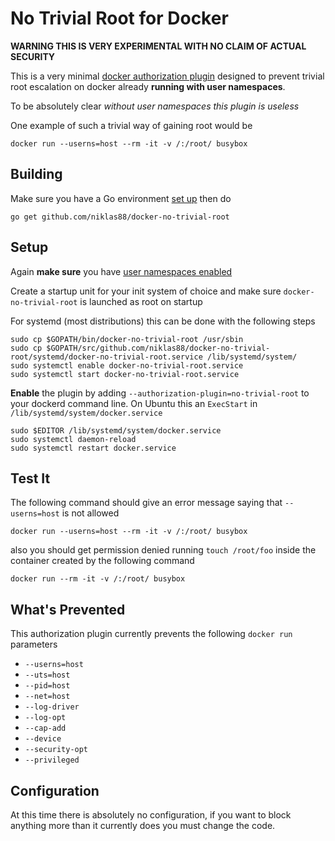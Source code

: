 No Trivial Root for Docker
==========================

**WARNING THIS IS VERY EXPERIMENTAL WITH NO CLAIM OF ACTUAL SECURITY**

This is a very minimal [docker authorization plugin](https://docs.docker.com/engine/extend/plugins_authorization/) 
designed to prevent trivial root escalation on docker already **running with user namespaces**.

To be absolutely clear *without user namespaces this plugin is useless*

One example of such a trivial way of gaining root would be 

    docker run --userns=host --rm -it -v /:/root/ busybox

Building
--------
Make sure you have a Go environment [set up](https://golang.org/doc/install)
then do

    go get github.com/niklas88/docker-no-trivial-root

Setup
-----
Again **make sure** you have [user namespaces enabled](https://docs.docker.com/engine/security/userns-remap/)

Create a startup unit for your init system of choice and make sure
`docker-no-trivial-root` is launched as root on startup

For systemd (most distributions) this can be done with the following steps

    sudo cp $GOPATH/bin/docker-no-trivial-root /usr/sbin
    sudo cp $GOPATH/src/github.com/niklas88/docker-no-trivial-root/systemd/docker-no-trivial-root.service /lib/systemd/system/
    sudo systemctl enable docker-no-trivial-root.service
    sudo systemctl start docker-no-trivial-root.service

**Enable** the plugin by adding `--authorization-plugin=no-trivial-root` to
your dockerd command line.  On Ubuntu this an `ExecStart` in
`/lib/systemd/system/docker.service`

    sudo $EDITOR /lib/systemd/system/docker.service
    sudo systemctl daemon-reload
    sudo systemctl restart docker.service
   

Test It
-------
The following command should give an error message saying that `--userns=host`
is not allowed

    docker run --userns=host --rm -it -v /:/root/ busybox 

also you should get permission denied running `touch /root/foo` inside the container
created by the following command

    docker run --rm -it -v /:/root/ busybox 

What's Prevented
--------------------------
This authorization plugin currently prevents the following `docker run`
parameters

- `--userns=host`
- `--uts=host`
- `--pid=host`
- `--net=host`
- `--log-driver`
- `--log-opt`
- `--cap-add`
- `--device`
- `--security-opt`
- `--privileged`

Configuration
-------------
At this time there is absolutely no configuration, if you want to block
anything more than it currently does you must change the code.

